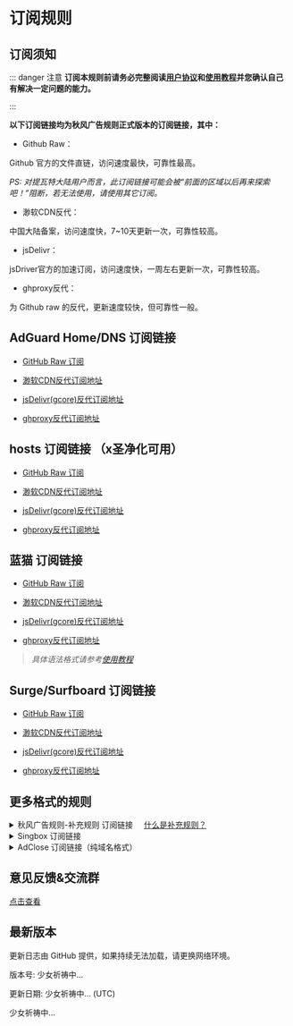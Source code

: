 # 订阅规则

## 订阅须知

::: danger 注意
**订阅本规则前请务必完整阅读[用户协议](./Protocol.md)和[使用教程](./Knowledge)并您确认自己有解决一定问题的能力。**

:::

**以下订阅链接均为秋风广告规则正式版本的订阅链接，其中：**

- Github Raw：

Github 官方的文件直链，访问速度最快，可靠性最高。

*PS: 对提瓦特大陆用户而言，此订阅链接可能会被“前面的区域以后再来探索吧！”阻断，若无法使用，请使用其它订阅。*

- 渺软CDN反代：

中国大陆备案，访问速度快，7~10天更新一次，可靠性较高。

- jsDelivr：

jsDriver官方的加速订阅，访问速度快，一周左右更新一次，可靠性较高。

 - ghproxy反代：

为 Github raw 的反代，更新速度较快，但可靠性一般。

## AdGuard Home/DNS 订阅链接

- [GitHub Raw 订阅](https://raw.githubusercontent.com/TG-Twilight/AWAvenue-Ads-Rule/main/AWAvenue-Ads-Rule.txt)

- [渺软CDN反代订阅地址](https://jsd.onmicrosoft.cn/gh/TG-Twilight/AWAvenue-Ads-Rule@main/AWAvenue-Ads-Rule.txt)

- [jsDelivr(gcore)反代订阅地址](https://gcore.jsdelivr.net/gh/TG-Twilight/AWAvenue-Ads-Rule@main/AWAvenue-Ads-Rule.txt)

- [ghproxy反代订阅地址](https://mirror.ghproxy.com/https://raw.githubusercontent.com/TG-Twilight/AWAvenue-Ads-Rule/main/AWAvenue-Ads-Rule.txt)


## hosts 订阅链接 （x圣净化可用）

- [GitHub Raw 订阅](https://raw.githubusercontent.com/TG-Twilight/AWAvenue-Ads-Rule/main/Filters/AWAvenue-Ads-Rule-hosts.txt)

- [渺软CDN反代订阅地址](https://jsd.onmicrosoft.cn/gh/TG-Twilight/AWAvenue-Ads-Rule@main/Filters/AWAvenue-Ads-Rule-hosts.txt)

- [jsDelivr(gcore)反代订阅地址](https://gcore.jsdelivr.net/gh/TG-Twilight/AWAvenue-Ads-Rule@main/Filters/AWAvenue-Ads-Rule-hosts.txt)

- [ghproxy反代订阅地址](https://mirror.ghproxy.com/https://raw.githubusercontent.com/TG-Twilight/AWAvenue-Ads-Rule/main/Filters/AWAvenue-Ads-Rule-hosts.txt)


## 蓝猫 订阅链接

- [GitHub Raw 订阅](https://raw.githubusercontent.com/TG-Twilight/AWAvenue-Ads-Rule/main/Filters/AWAvenue-Ads-Rule-Clash.yaml)

- [渺软CDN反代订阅地址](https://jsd.onmicrosoft.cn/gh/TG-Twilight/AWAvenue-Ads-Rule@main/Filters/AWAvenue-Ads-Rule-Clash.yaml)

- [jsDelivr(gcore)反代订阅地址](https://gcore.jsdelivr.net/gh/TG-Twilight/AWAvenue-Ads-Rule@main/Filters/AWAvenue-Ads-Rule-Clash.yaml)

- [ghproxy反代订阅地址](https://mirror.ghproxy.com/https://raw.githubusercontent.com/TG-Twilight/AWAvenue-Ads-Rule/main/Filters/AWAvenue-Ads-Rule-Clash.yaml)

> *具体语法格式请参考[使用教程](./Knowledge#蓝猫)*

## Surge/Surfboard 订阅链接

- [GitHub Raw 订阅](https://raw.githubusercontent.com/TG-Twilight/AWAvenue-Ads-Rule/main/Filters/AWAvenue-Ads-Rule-Surge.txt)

- [渺软CDN反代订阅地址](https://jsd.onmicrosoft.cn/gh/TG-Twilight/AWAvenue-Ads-Rule@main/Filters/AWAvenue-Ads-Rule-Surge.txt)

- [jsDelivr(gcore)反代订阅地址](https://gcore.jsdelivr.net/gh/TG-Twilight/AWAvenue-Ads-Rule@main/Filters/AWAvenue-Ads-Rule-Surge.txt)

- [ghproxy反代订阅地址](https://mirror.ghproxy.com/https://raw.githubusercontent.com/TG-Twilight/AWAvenue-Ads-Rule/main/Filters/AWAvenue-Ads-Rule-Surge.txt)


## 更多格式的规则
<details>
  <summary>秋风广告规则-补充规则 订阅链接&nbsp;&nbsp;&nbsp;&nbsp;&nbsp;<a href="https://github.com/TG-Twilight/AWAvenue-Ads-Rule/blob/main/assets/README_Update.md#:~:text=%E6%96%B0%E5%A2%9E%EF%BC%9A%E2%80%9CAWAvenue%2DAds%2DRule%2DReplenish%E2%80%9D%EF%BC%8C%E7%A7%8B%E9%A3%8E%E5%B9%BF%E5%91%8A%E8%A7%84%E5%88%99%E7%9A%84%E8%A1%A5%E5%85%85%E8%A7%84%E5%88%99%EF%BC%8C%E6%AD%A4%E8%A7%84%E5%88%99%E5%8C%85%E5%90%AB%E4%BA%86%E4%B8%80%E4%BA%9B%E8%BE%83%E4%B8%BA%E6%BF%80%E8%BF%9B%E7%9A%84%E8%A2%AB%E6%8B%A6%E6%88%AA%E5%9F%9F%E5%90%8D%EF%BC%88%E6%BF%80%E8%BF%9B%E7%A8%8B%E5%BA%A6%E8%BF%9C%E8%BF%9C%E4%B8%8D%E5%A6%82%E2%80%9CAWAvenue%2DAds%2DRule%2DStrict%E6%BF%80%E8%BF%9B%E7%89%88%E2%80%9D%EF%BC%89%EF%BC%8C%E4%B8%94%E6%AF%8F%E4%B8%AA%E9%83%BD%E9%85%8D%E6%9C%89%E7%9B%B8%E5%85%B3%E7%9A%84%E8%AF%B4%E6%98%8E%E3%80%82%E8%BF%99%E4%BA%9B%E5%9F%9F%E5%90%8D%E9%80%9A%E5%B8%B8%E6%9D%A5%E8%AE%B2%E4%B8%8D%E4%BC%9A%E5%A4%AA%E5%BD%B1%E5%93%8D%E4%BD%A0%E7%BD%91%E7%BB%9C%E7%9A%84%E6%AD%A3%E5%B8%B8%E4%BD%BF%E7%94%A8%EF%BC%8C%E4%BD%86%E8%BF%98%E6%98%AF%E4%B8%BA%E6%9C%89%E9%9C%80%E8%A6%81%E7%9A%84%E4%BA%BA%E6%8F%90%E4%BE%9B%E4%BA%86%E4%B8%80%E4%B8%AA%E9%80%89%E6%8B%A9%EF%BC%8C%E4%BD%A0%E5%8F%AF%E4%BB%A5%E8%87%AA%E7%94%B1%E9%80%89%E6%8B%A9%E6%98%AF%E5%90%A6%E8%AE%A2%E9%98%85%E3%80%82">什么是补充规则？</a></summary>

  - [GitHub Raw 订阅](https://raw.githubusercontent.com/TG-Twilight/AWAvenue-Ads-Rule/main/Filters/AWAvenue-Ads-Rule-Replenish.txt)

- [渺软CDN反代订阅地址](https://jsd.onmicrosoft.cn/gh/TG-Twilight/AWAvenue-Ads-Rule@main/Filters/AWAvenue-Ads-Rule-Replenish.txt)

- [jsDelivr(gcore)反代订阅地址](https://gcore.jsdelivr.net/gh/TG-Twilight/AWAvenue-Ads-Rule@main/Filters/AWAvenue-Ads-Rule-Replenish.txt)

- [ghproxy反代订阅地址](https://mirror.ghproxy.com/https://raw.githubusercontent.com/TG-Twilight/AWAvenue-Ads-Rule/main/Filters/AWAvenue-Ads-Rule-Replenish.txt)

  *Tips：“秋风广告规则-补充规则” 仅提供适用于“AdGuard Home/DNS”的订阅链接，若需要其他格式请自行转换*
</details>

<details>
  <summary>Singbox 订阅链接</summary>

- [GitHub Raw 订阅](https://raw.githubusercontent.com/TG-Twilight/AWAvenue-Ads-Rule/main/Filters/AWAvenue-Ads-Rule-Singbox.json)

- [渺软CDN反代订阅地址](https://jsd.onmicrosoft.cn/gh/TG-Twilight/AWAvenue-Ads-Rule@main/Filters/AWAvenue-Ads-Rule-Singbox.json)

- [jsDelivr(gcore)反代订阅地址](https://gcore.jsdelivr.net/gh/TG-Twilight/AWAvenue-Ads-Rule@main/Filters/AWAvenue-Ads-Rule-Singbox.json)

- [ghproxy反代订阅地址](https://mirror.ghproxy.com/https://raw.githubusercontent.com/TG-Twilight/AWAvenue-Ads-Rule/main/Filters/AWAvenue-Ads-Rule-Singbox.json)

- [GitHub Raw 订阅（REGEX）](https://raw.githubusercontent.com/TG-Twilight/AWAvenue-Ads-Rule/main/Filters/AWAvenue-Ads-Rule-Singbox-regex.json)

- [渺软CDN反代订阅地址（REGEX）](https://jsd.onmicrosoft.cn/gh/TG-Twilight/AWAvenue-Ads-Rule@main/Filters/AWAvenue-Ads-Rule-Singbox-regex.json)

- [jsDelivr(gcore)反代订阅地址（REGEX）](https://gcore.jsdelivr.net/gh/TG-Twilight/AWAvenue-Ads-Rule@main/Filters/AWAvenue-Ads-Rule-Singbox-regex.json)

- [ghproxy反代订阅地址（REGEX）](https://mirror.ghproxy.com/https://raw.githubusercontent.com/TG-Twilight/AWAvenue-Ads-Rule/main/Filters/AWAvenue-Ads-Rule-Singbox-regex.json)

</details>

<details>
  <summary>AdClose 订阅链接（纯域名格式）</summary>

- [GitHub Raw 订阅](https://raw.githubusercontent.com/TG-Twilight/AWAvenue-Ads-Rule/main/Filters/AWAvenue-Ads-Rule-AdClose.txt)

- [渺软CDN反代订阅地址](https://jsd.onmicrosoft.cn/gh/TG-Twilight/AWAvenue-Ads-Rule@main/Filters/AWAvenue-Ads-Rule-AdClose.txt)

- [jsDelivr(gcore)反代订阅地址](https://gcore.jsdelivr.net/gh/TG-Twilight/AWAvenue-Ads-Rule@main/Filters/AWAvenue-Ads-Rule-AdClose.txt)

- [ghproxy反代订阅地址](https://mirror.ghproxy.com/https://raw.githubusercontent.com/TG-Twilight/AWAvenue-Ads-Rule/main/Filters/AWAvenue-Ads-Rule-AdClose.txt)

</details>

## 意见反馈&交流群

[点击查看](/Support.html)

## 最新版本

<span id="hidden">更新日志由 GitHub 提供，如果持续无法加载，请更换网络环境。</span>

版本号: <span id="version">少女祈祷中...</span>

更新日期: <span id="date">少女祈祷中...</span> (UTC)

<p id="info">少女祈祷中...</p>

<script setup>
import FetchInfo from '/.vitepress/components/FetchInfo.vue'
</script>
<FetchInfo/>